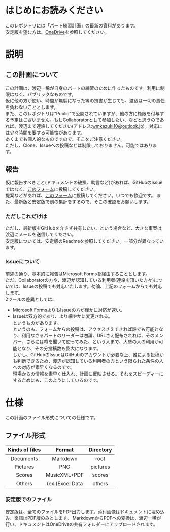 # はじめにお読みください  
 このレポジトリには「パート練習計画」の最新の資料があります。  
 安定版を望む方は、[OneDrive](https://1drv.ms/f/s!AsOYqIv0cLKygzMe1CJZXsxyp7NE)を参照してください。

# 説明
 ## この計画について
  この計画は、渡辺一稀が自身のパートの練習のために作ったものです。利用に制限はなく、パブリックなものです。  
  仮に他の方が使い、時間が無駄になった等の損害が生じても、渡辺は一切の責任を負わないこととします。  
  また、このレポジトリは"Public"で公開されていますが、他の方に権限を付与する予定はございません。もしCollaboratorとして参加したい、などと思うのであれば、渡辺まで連絡してください(アドレス:wmkazuki10@outlook.jp)。対応には少々時間を要する可能性があります。  
  あくまでも個人的なものですので、そこをご注意ください。  
  ただし、Clone、Issueへの投稿などは制限しておりません。可能ではあります。
 ## 報告
  仮に報告すべきこと(ドキュメントの破損、助言など)があれば、GitHubのIssueではなく、[このフォーム](https://forms.office.com/r/wce2TL1Rbi)に投稿してください。  
  提案などがあれば、[このフォーム](https://forms.office.com/r/NYvdr62i3n)に投稿してください。いつでも歓迎です。
  また、最新版と安定版で別の集計をするので、そこの確認をお願いします。
  ### ただしこれだけは
  ただし、最新版をGitHubを介さず共有したい、という場合など、大きな事案は渡辺にメールを送信してください。  
  安定版については、安定版のReadmeを参照してください。一部分が異なっています。
  ### Issueについて
   前述の通り、基本的に報告はMicrosoft Formsを経由することとします。  
   ただ、Collaboratorの方や、渡辺が認知している利用者(連絡を頂いた方々)については、Issueの投稿でも対応いたします。勿論、上記のフォームからでも対応します。  
   2ツールの差異としては、  
   * Microsoft FormsよりもIssueの方が僅かに対応が速い。  
   * Issueは双方的であり、より細やかに変更される。  
   というものがあります。  
   というのも、フォームからの投稿は、アクセスさえできれば誰でも可能となり、利用なさるパートのリーダーは勿論、URLさえ配布されれば、そのメンバー、さらには噂を聞いて使ってみた、という人まで、大勢の人の利用が可能となり、その分投稿数も膨大になります。  
   しかし、GitHubのIssueはGitHubのアカウントが必要な上、誰による投稿かも判断できるため、渡辺が認知している利用者の方という限られた条件の人への対応が素早くなるのです。  
   現場からの情報を素早く仕入れ、計画に反映させる。それをスピーディーにするためにも、このようにしているのです。

# 仕様
 この計画のファイル形式についての仕様です。
 ## ファイル形式
  |Kinds of files|Format|Directory|
  |:---:|:---:|:---:|
  |Documents|Markdown|root|
  |Pictures|PNG|pictures|
  |Scores|MusicXML+PDF|scores|
  |Others|(ex.)Excel Data|others|
 ### 安定版でのファイル
   安定版は、全てのファイルをPDF出力します。添付画像はドキュメントに埋め込み、楽譜はPDF版のみとします。
   MarkdownからPDFへの変換は、渡辺一稀が行い、ドキュメントはOneDriveの共有フォルダーにアップロードされます。
